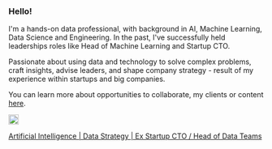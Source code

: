 ### Hello!

I'm a hands-on data professional, with background in AI, Machine Learning, Data Science and Engineering. In the past, I've successfully held leaderships roles like Head of Machine Learning and Startup CTO.

Passionate about using data and technology to solve complex problems, craft insights, advise leaders, and shape company strategy - result of my experience within startups and big companies.

You can learn more about opportunities to collaborate, my clients or content [here](https://honda-ds.github.io/).

<p align='left'>
  <a href="https://www.linkedin.com/in/hugohonda/" target="_blank">
    <img src="https://content.linkedin.com/content/dam/me/business/en-us/amp/brand-site/v2/bg/LI-Bug.svg.original.svg" width="20px"
  </a>
</p>

Artificial Intelligence | Data Strategy | Ex Startup CTO / Head of Data Teams
